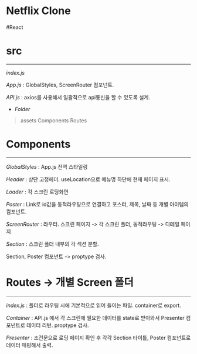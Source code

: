 # Netflix Clone
#React
# src
---
*index.js*

*App.js* : GlobalStyles, ScreenRouter 컴포넌트.

*API.js* : axios를 사용해서 일괄적으로 api통신을 할 수 있도록 설계.

* *Folder*
> assets
> Components
> Routes


# Components
---
*GlobalStyles* : App.js 전역 스타일링

*Header* : 상단 고정헤더. useLocation으로 메뉴명 하단에 현재 페이지 표시.

*Loader* : 각 스크린 로딩화면

*Poster* : Link로 id값을 동적라우팅으로 연결하고 포스터, 제목, 날짜 등 개별 아이템의 컴포넌트.

*ScreenRouter* : 라우터. 스크린 페이지 -> 각 스크린 폴더, 동적라우팅 -> 디테일 페이지

*Section* : 스크린 폴더 내부의 각 섹션 분할.

Section, Poster 컴포넌트 -> proptype 검사.


# Routes -> 개별 Screen 폴더
---
*index.js* : 폴더로 라우팅 시에 기본적으로 읽어 들이는 파일. container로 export.

*Container* : API.js 에서 각 스크린에 필요한 데이터를 state로 받아와서 Presenter 컴포넌트로 데이터 리턴. proptype 검사.

*Presenter* : 조건문으로 로딩 페이지 확인 후 각각 Section 타이틀, Poster 컴포넌트로 데이터 매핑해서 출력.